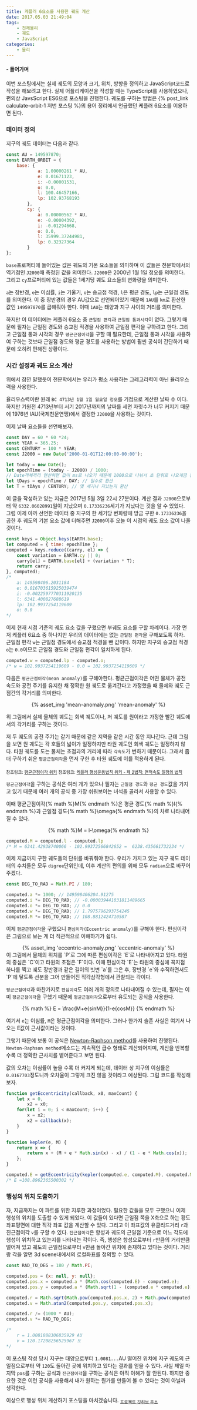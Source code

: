 ```yaml
---
title: 케플러 6요소를 사용한 궤도 계산
date: 2017.05.03 21:49:04
tags:
    - 천체물리
    - 궤도
    - JavaScript
categories:
    - 물리
---
```


#### - 들어가며
이번 포스팅에서는 실제 궤도의 모양과 크기, 위치, 방향을 정의하고 JavaScript코드로 작성을 해보려고 한다.
실제 어플리케이션을 작성할 때는 TypeScript를 사용하였으나, 편의상 JavsScript ES6으로 포스팅을 진행한다.
궤도를 구하는 방법은 {% post_link calculate-orbit-1 저번 포스팅 %}의 용어 정리에서 언급했던 케플러 6요소를 이용하면 된다.

### 데이터 정의
지구의 궤도 데이터는 다음과 같다.
```js
const AU = 149597870;
const EARTH_ORBIT = {
    base: {
            a: 1.00000261 * AU,
            e: 0.01671123,
            i: -0.00001531,
            o: 0.0,
            l: 100.46457166,
            lp: 102.93768193
        },
        cy: {
            a: 0.00000562 * AU,
            e: -0.00004392,
            i: -0.01294668,
            o: 0.0,
            l: 35999.37244981,
            lp: 0.32327364
        }
};
```
`base`프로퍼티에 들어있는 값은 궤도의 기본 요소들을 의미하며 이 값들은 천문학에서의 역기점인 `J2000`때 측정된 값을 의미한다.
`J2000`은 2000년 1월 1일 정오를 의미한다.
그리고 `cy`프로퍼티에 있는 값들은 1세기당 궤도 요소들의 변화량을 의미한다.

`a`는 장반경, `e`는 이심률, `i`는 기울기, `o`는 승교점 적경, `l`은 평균 경도, `lp`는 근일점 경도를 의미한다.
이 중 장반경의 경우 AU값으로 선언되어있기 때문에 `1AU`를 `km`로 환산한 값인 `149597870`를 곱해줘야 한다. 이때 `1AU`는 태양과 지구 사이의 거리를 의미한다.

하지만 이 데이터에는 케플러 6요소 중 `근일점 편각`과 `근일점 통과시각`이 없다.
그렇기 때문에 필자는 근일점 경도와 승교점 적경을 사용하여 근일점 편각을 구하려고 한다.
그리고 근일점 통과 시각의 경우 `평균근점이각`을 구할 때 필요한데, 근일점 통과 시각을 사용하여 구하는 것보다 근일점 경도와 평균 경도를 사용하는 방법이 훨씬 공식이 간단하기 때문에
오히려 편해진 상황이다.

### 시간 설정과 궤도 요소 계산
위에서 잠깐 말했듯이 천문학에서는 우리가 평소 사용하는 그레고리력이 아닌 율리우스력을 사용한다.

율리우스력이란 원래 `BC 4713년 1월 1일 월요일 정오`를 기점으로 계산한 날짜 수 이다. 하지만 기원전 4713년부터 서기 2017년까지의 날짜를 세면 자릿수가 너무 커지기 때문에
1976년 IAU(국제천문연맹)에서 결정한 `J2000`을 사용하는 것이다.

이제 날짜 요소들을 선언해보자.
```js
const DAY = 60 * 60 *24;
const YEAR = 365.25;
const CENTURY = 100 * YEAR;
const J2000 = new Date('2000-01-01T12:00:00-00:00');

let today = new Date();
let epochTime = (today - J2000) / 1000;
// Date객체끼리 연산하면 값이 ms로 나오기 때문에 1000으로 나눠서 초 단위로 나오게끔 환산해준다
let tDays = epochTime / DAY; // 일수로 환산
let T = tDAys / CENTURY; // 몇 세기나 지났는지 환산
```
이 글을 작성하고 있는 지금은 2017년 5월 3일 22시 27분이다. 계산 결과 `J2000`으로부터 약 `6332.06028991`일이 지났으며 `0.17336236`세기가 지났다는 것을 알 수 있었다.
그럼 이제 아까 선언한 데이터 중 지구의 한 세기당 변화량에 방금 구한 `0.17336236`을 곱한 후 궤도의 기본 요소 값에 더해주면 `J2000`이후 오늘 이 시점의 궤도 요소 값이 나올 것이다.

```js
const keys = Object.keys(EARTH.base);
let computed = { time: epochTime };
computed = keys.reduce((carry, el) => {
    const variation = EARTH.cy || 0;
    carry[el] = EARTH.base[el] + (variation * T);
    return carry;
}, computed);
/*
    a: 149598406.2031184
    e: 0.016703615925039474
    i: -0.0022597770311920135
    l: 6341.400827688619
    lp: 102.9937254119609
    o: 0.0
*/
```

이제 현재 시점 기준의 궤도 요소 값을 구했으면 부궤도 요소를 구할 차례이다.
가장 먼저 케플러 6요소 중 하나지만 우리의 데이터에는 없는 `근일점 편각`을 구해보도록 하자. 근일점 편각 `w`는 근일점 경도에서 승교점 적경을 뺀 값이다.
하지만 지구의 승교점 적경 `o`는 `0.0`이므로 근일점 경도와 근일점 편각이 일치하게 된다.

```js
computed.w = computed.lp - computed.o;
/* w = 102.9937254119609 - 0.0 = 102.9937254119609 */
```

다음은 `평균근점이각(mean anomaly)`를 구해야한다. 평균근점이각은 어떤 물체가 공전 속도와 공전 주기를 유지한 채 정확한 원 궤도로 옮겨간다고 가정했을 때 물체와 궤도 근점간의 각거리를 의미한다.

<center>{% asset_img 'mean-anomaly.png' 'mean-anomaly' %}</center>

위 그림에서 실제 물체의 궤도는 회색 궤도이나, 저 궤도를 원이라고 가정한 빨간 궤도에서의 각거리를 구하는 것이다.

저 두 궤도의 공전 주기는 같기 때문에 같은 지역을 같은 시간 동안 지나간다. 근데 그림을 보면 원 궤도는 각 호들의 넓이가 일정하지만 타원 궤도인 회색 궤도는 일정하지 않다.
타원 궤도를 도는 물체는 초점과의 거리에 따라 `각속도`가 변하기 때문이다. 그래서 좀 더 구하기 쉬운 `평균근점이각`을 먼저 구한 후 타원 궤도에 이를 적용하게 된다.

<sub>참조링크: [평균근점이각 위키](https://ko.wikipedia.org/wiki/%ED%8F%89%EA%B7%A0_%EA%B7%BC%EC%A0%90_%EC%9D%B4%EA%B0%81)</sub>
<sub>참조링크: [케플러 행성운동법칙 위키 - 제 2법칙: 면적속도 일정의 법칙](https://ko.wikipedia.org/wiki/%EC%BC%80%ED%94%8C%EB%9F%AC%EC%9D%98_%ED%96%89%EC%84%B1%EC%9A%B4%EB%8F%99%EB%B2%95%EC%B9%99)</sub>

`평균근점이각`을 구하는 공식은 여러 개가 있으나 필자는 `근일점 경도`와 `평균 경도`값을 가지고 있기 때문에 여러 개의 공식 중 가장 쉬워보이는 녀석을 골라서 사용할 수 있다.

이때 평균근점이각{% math %}M{% endmath %}은 평균 경도{% math %}l{% endmath %}과 근일점 경도{% math %}\omega{% endmath %}의 차로 나타내어 질 수 있다.
<center>{% math %}M = l-\omega{% endmath %}</center>

```js
computed.M = computed.l - computed.lp
/* M = 6341.42938740066 - 102.99372566842652 =  6238.435661732234 */
```

이제 지금까지 구한 궤도들의 단위를 바꿔줘야 한다. 우리가 가지고 있는 지구 궤도 데이터의 수치들은 모두 `digree`단위인데, 이후 계산의 편의를 위해 모두 `radian`으로 바꾸어 주겠다.

```js
const DEG_TO_RAD = Math.PI / 180;

computed.a *= 1000; // 149598406204.91275
computed.i *= DEG_TO_RAD; // -0.000039441031811489665
computed.o *= DEG_TO_RAD; // 0.0
computed.w *= DEG_TO_RAD; // 1.7975796293754245
computed.M *= DEG_TO_RAD; // 108.8812424710587
```

이제 `평균근점이각`을 구했으니 `편심이각(Eccentric anomaly)`를 구해야 한다. 편심이각은 그림으로 보는 게 더 직관적으로 이해하기가 쉽다.
<center>{% asset_img 'eccentric-anomaly.png' 'eccentric-anomaly' %}</center>
이 그림에서 물체의 위치를 `P`로 그에 따른 편심이각은 `E`로 나타내어지고 있다.
타원의 중심은 `C`이고 타원의 초점은 `F`이다.
이때 편심이각 `E`는 타원의 중심에 꼭지점 하나를 찍고 궤도 장반경과 같은 길이의 빗변 `a`를 그은 후, 장반경 `e`와 수직하면서도 `P`에 닿도록
선분을 그어 만들어진 직각삼각형에서 관찰되는 각이다.

`평균근점이각`과 마찬가지로 `편심이각`도 여러 개의 정의로 나타내어질 수 있는데, 필자는 이미 `평균근점이각`을 구했기 때문에 `평균근점이각`으로부터 유도되는 공식을 사용한다.
 
<center>{% math %}
E = \frac{M+e{sinM}}{1-e{cosM}}
{% endmath %}</center>

여기서 `e`는 이심률, `M`은 평균근점이각을 의미한다. 그러나 한가지 슬픈 사실은 여기서 나오는 E값이 근사값이라는 것이다.

그렇기 때문에 보통 이 공식은 [Newton-Raphson method](https://en.wikipedia.org/wiki/Newton%27s_method)를 사용하여 진행된다.
`Newton-Raphson method`메소드는 계속적인 급수 형태로 계산되어지며, 계산을 반복할 수록 더 정확한 근사치를 뱉어준다고 보면 된다.

값의 오차는 이심률이 높을 수록 더 커지게 되는데, 데이터 상 지구의 이심률은 `0.0167703`정도니까 오차율이 그렇게 크진 않을 것이라고 예상된다.
그럼 코드를 작성해보자.

```js
function getEccentricity(callback, x0, maxCount) {
    let x = 0,
        x2 = x0;
    for(let i = 0; i < maxCount; i++) {
        x = x2;
        x2 = callback(x);
    }
}

function kepler(e, M) {
    return x => {
        return x + (M + e * Math.sin(x) - x) / (1 - e * Math.cos(x));
    };
}

computed.E = getEccentricity(kepler(computed.e, computed.M), computed.M, 6);
/* E =108.8962365500302 */
```

### 행성의 위치 도출하기
자, 지금까지는 이 파트를 위한 지루한 과정이었다. 필요한 값들을 모두 구했으니 이제 행성의 위치를 도출할 수 있게 되었다.
이 값들이 있다면 근일점 쪽을 X축으로 하는 황도좌표평면에 대한 직각 좌표 값을 계산할 수 있다.
그리고 이 좌표값의 유클리드거리 `r`과 진근점이각 `v`를 구할 수 있다. `진근점이각`은 항성과 궤도의 근일점 기준으로 어느 각도에 행성이 위치하고 있는지를 나타내는 각이다.
즉, 행성은 항성으로부터 `r`만큼의 거리만큼 떨어져 있고 궤도의 근일점으로부터 `v`만큼 돌아간 위치에 존재하고 있다는 것이다.
거리랑 각을 알면 3d scene내에서의 로컬좌표를 정의할 수 있다.

```js
const RAD_TO_DEG = 180 / Math.PI;

computed.pos = {x: null, y: null};
computed.pos.x = computed.a * (Math.cos(computed.E) - computed.e);
computed.pos.y = computed.a * (Math.sqrt(1 - (computed.e * computed.e))) * Math.sin(computed.E);

computed.r = Math.sqrt(Math.pow(computed.pos.x, 2) + Math.pow(computed.pos.y, 2));
computed.v = Math.atan2(computed.pos.y, computed.pos.x);

computed.r /= (1000 * AU);
computed.v *= RAD_TO_DEG;

/*
    r = 1.0081888306835929 AU
    v = 120.17208256525967 도
*/
```

이 포스팅 작성 당시 지구는 태양으로부터 `1.0081...`AU 떨어진 위치에 지구 궤도의 근일점으로부터 약 `120`도 돌아간 곳에 위치하고 있다는 결과를 얻을 수 있다.
사실 제일 마지막 `pos`를 구하는 공식과 `진근점이각`을 구하는 공식은 아직 이해가 잘 안된다.
하지만 중요한 것은 이런 공식을 사용해서 내가 원하는 뭔가를 만들어 볼 수 있다는 것이 아닐까 생각한다.

이상으로 행성 위치 게산하기 포스팅을 마치겠습니다.
<sub>[프로젝트 깃허브 주소](https://github.com/evan-moon/solarsystemjs)</sub>

